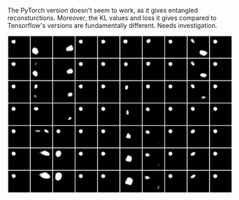 The PyTorch version doesn't seem to work, as it gives entangled reconsturctions. Moreover, the KL values and loss it gives compared to Tensorflow's versions are fundamentally different. Needs investigation.

![](traversal_18_5000.png)

